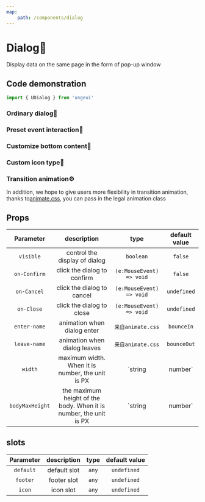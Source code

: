 ```yaml
---
map:
    path: /components/dialog
---
```


# Dialog🍥

Display data on the same page in the form of pop-up window

## Code demonstration

```js
import { UDialog } from 'ungeui'
```

### Ordinary dialog🚀

<demo src="./demo/base.vue"
  language="vue"
  title="🚀basic usage"
  desc="dialog basic usage">
</demo>

### Preset event interaction🧷

<demo src="./demo/event.vue"
  language="vue"
  title="basic usage"
  desc="you can listen for triggered events">
</demo>

### Customize bottom content🥘

<demo src="./demo/slot.vue"
  language="vue"
  title="🥘basic usage"
  desc="after occupying the bottom slot, the preset cancellation and confirmation events will be invalid">
</demo>

### Custom icon type🌈

<demo src="./demo/icon.vue"
  language="vue"
  title="🌈basic usage"
  desc="custom closed icon">
</demo>

### Transition animation⚙️

In addition, we hope to give users more flexibility in transition animation, thanks to[animate.css](https://www.dowebok.com/demo/2014/98/), you can pass in the legal animation class

<demo src="./demo/animate.vue"
  language="vue"
  title="basic usage"
  desc="⚙️All legal class names can be passed in as configuration">
</demo>

## Props

|  Parameter | description   | type    |  default value|
| :----: | :----------: | :-------: | :---------: | 
| `visible` | control the display of dialog | `boolean` | `false` |
| `on-Confirm` | click the dialog to confirm | `(e:MouseEvent) => void` | `false` |
| `on-Cancel` |  click the dialog to cancel | `(e:MouseEvent) => void` | `undefined` |
| `on-Close` | click the dialog to close | `(e:MouseEvent) => void` | `undefined` |
| `enter-name` |  animation when dialog enter | `来自animate.css` | `bounceIn` |
| `leave-name` |  animation when dialog leaves | `来自animate.css` | `bounceOut` |
| `width` | maximum width. When it is number, the unit is PX  | `string | number` | `512px` |
| `bodyMaxHeight` | the maximum height of the body. When it is number, the unit is PX | `string | number` | `512px` |

## slots

|  Parameter | description   | type    |  default value|
| :----: | :----------: | :-------: | :---------: | 
| `default` | default slot | `any` | `undefined` |
| `footer` | footer slot | `any` | `undefined` |
| `icon` | icon slot | `any` | `undefined` |